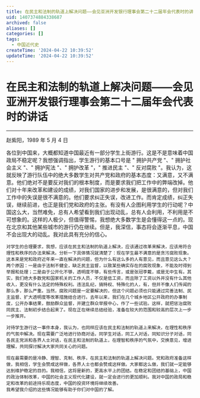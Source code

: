 ```yaml
---
title: 在民主和法制的轨道上解决问题——会见亚洲开发银行理事会第二十二届年会代表时的讲话
uid: 1407374884338687
archived: false
aliases: []
categories: []
tags:
  - 中国近代史
createTime: '2024-04-22 10:39:52'
updateTime: '2024-04-22 10:39:52'
---
```


# 在民主和法制的轨道上解决问题——会见亚洲开发银行理事会第二十二届年会代表时的讲话

---

赵紫阳，1989 年 5 月 4 日  

  各位到中国来，大概都知道中国最近有一部分学生上街游行。这是不是意味着中国政局不稳定呢？我想强调指出，学生游行的基本口号是 " 拥护共产党 "、" 拥护社会主义 "、" 拥护宪法 "、" 拥护改革 "，" 推进民主 "、" 反对腐败 "。我认为，这就反映了游行队伍中的绝大多数学生对共产党和政府的基本态度：又满意，又不满意。他们绝对不是要反对我们的根本制度，而是要求我们把工作中的弊端改掉。他们对十年来改革和建设的成绩，对我们国家的进步和发展，是很满意的，但对我们工作中的失误是很不满意的。他们要求纠正失误，改进工作。而肯定成绩，纠正失误，继续前进，也正是我们党和政府的主张。有没有人企图利用学生的行动呢？中国这么大，当然难免，总有人希望看到我们出现动乱，总有人会利用，不利用是不可想象的。这样的人极少，但值得警惕，我想绝大多数学生是会懂得这一点的。现在北京和其他某些城市的游行仍在继续。但是，我深信，事态将会逐渐平息，中国不会出现大的动乱。我对此具有充分的信心。

    对学生的合理要求，我想，应该在民主和法制的轨道上解决，应该通过改革来解决，应该用符合理性和秩序的办法来解决。分析一下具体情况就清楚了：现在学生最不满意的是贪污腐败现象。这本来是党和政府近年来一直在解决的问题，但为什么有这么多的人有意见，而且意见这么大？两个原因：一是由于法制不健全，缺乏民主监督，以致某些确实存在的腐败现象，不能及时得到举报和处理；二是由于公开化不够，透明度不够，有些传言，或是张冠李戴，或是无中生有。其实，我们绝大多数党和国家机关的工作人员，不仅是低工资，而且除了工资以外并没有什么其他收入，更没有什么法定的特殊权利。违法乱纪，搞特权、特殊化的人，有，但并不像人们传闻的那么多，那么严重。当然，腐败问题是一定要解决的，但这个问题必须也只能通过完善法制、民主监督、扩大透明度等改革措施结合进行。去年以来，我们在几个城乡地区公开政府的办事制度，公开办事结果，鼓励群众监督，并建立群众举报中心，作了一些试验。这样，就把惩治腐败同民主、法制初步结合起来了。现在正在继续总结经验，准备在较大的范围和较高的层次上一步一步推开。

    对待学生游行这一事件本身，我认为，也同样应该在民主和法制的轨道上来解决，在理性和秩序的气氛中解决。现在需要广泛地进行协商对话，同学生对话，同工人对话，同知识分子对话，同各民主党派和各界人士对话，在民主和法制的轨道上，在理智和秩序的气氛中，交换意见，增进理解，共同探讨解决大家共同关心的问题。

    现在最需要的是冷静、理智、克制、秩序，在民主和法制的轨道上解决问题。党和政府准备这样做，我相信，学生会赞成这样做，各界人士也都会赞成这样做。大家都这么做，我们就一定能够达到维护稳定的目的。我相信，这将是新的，更高水平上的团结。在稳定和团结的基础上，中国的政治体制改革，中国的社会主义现代化建设，就一定会进行的更加顺利。我对中国的政局和稳定和改革的前途持乐观态度，中国的投资环境将继续改善。
    我希望我介绍的这些情况能够有助于你们对中国的了解。

